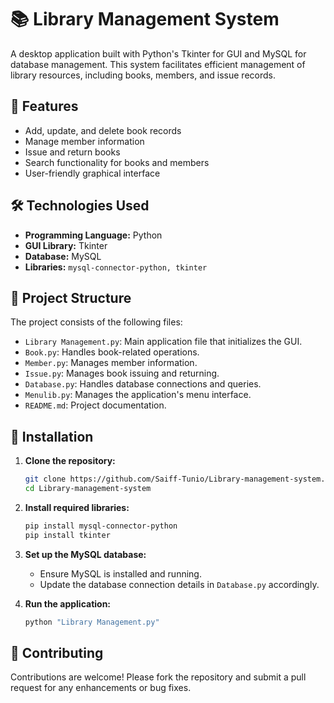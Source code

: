 # 📚 Library Management System

A desktop application built with Python's Tkinter for GUI and MySQL for database management. This system facilitates efficient management of library resources, including books, members, and issue records.

## 🚀 Features

* Add, update, and delete book records
* Manage member information
* Issue and return books
* Search functionality for books and members
* User-friendly graphical interface

## 🛠️ Technologies Used

* **Programming Language:** Python
* **GUI Library:** Tkinter
* **Database:** MySQL
* **Libraries:** `mysql-connector-python, tkinter`

## 📁 Project Structure

The project consists of the following files:

* `Library Management.py`: Main application file that initializes the GUI.
* `Book.py`: Handles book-related operations.
* `Member.py`: Manages member information.
* `Issue.py`: Manages book issuing and returning.
* `Database.py`: Handles database connections and queries.
* `Menulib.py`: Manages the application's menu interface.
* `README.md`: Project documentation.

## 🔧 Installation

1. **Clone the repository:**

   ```bash
   git clone https://github.com/Saiff-Tunio/Library-management-system.git
   cd Library-management-system
   ```



2. **Install required libraries:**

   ```bash
   pip install mysql-connector-python
   pip install tkinter
   ```



3. **Set up the MySQL database:**

   * Ensure MySQL is installed and running.
   * Update the database connection details in `Database.py` accordingly.

4. **Run the application:**

   ```bash
   python "Library Management.py"
   ```


## 🤝 Contributing

Contributions are welcome! Please fork the repository and submit a pull request for any enhancements or bug fixes.
